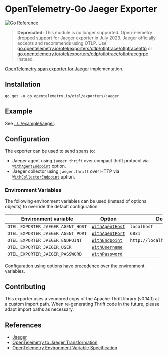 # OpenTelemetry-Go Jaeger Exporter

[![Go Reference](https://pkg.go.dev/badge/go.opentelemetry.io/otel/exporters/jaeger.svg)](https://pkg.go.dev/go.opentelemetry.io/otel/exporters/jaeger)

> **Deprecated:** This module is no longer supported.
> OpenTelemetry dropped support for Jaeger exporter in July 2023.
> Jaeger officially accepts and recommends using OTLP.
> Use [go.opentelemetry.io/otel/exporters/otlp/otlptrace/otlptracehttp](https://pkg.go.dev/go.opentelemetry.io/otel/exporters/otlp/otlptrace/otlptracehttp)
> or [go.opentelemetry.io/otel/exporters/otlp/otlptrace/otlptracegrpc](https://pkg.go.dev/go.opentelemetry.io/otel/exporters/otlp/otlptrace/otlptracegrpc) instead.

[OpenTelemetry span exporter for Jaeger](https://github.com/open-telemetry/opentelemetry-specification/blob/v1.20.0/specification/trace/sdk_exporters/jaeger.md) implementation.

## Installation

```
go get -u go.opentelemetry.io/otel/exporters/jaeger
```

## Example

See [../../example/jaeger](../../example/jaeger).

## Configuration

The exporter can be used to send spans to:

- Jaeger agent using `jaeger.thrift` over compact thrift protocol via
  [`WithAgentEndpoint`](https://pkg.go.dev/go.opentelemetry.io/otel/exporters/jaeger#WithAgentEndpoint) option.
- Jaeger collector using `jaeger.thrift` over HTTP via
  [`WithCollectorEndpoint`](https://pkg.go.dev/go.opentelemetry.io/otel/exporters/jaeger#WithCollectorEndpoint) option.

### Environment Variables

The following environment variables can be used
(instead of options objects) to override the default configuration.

| Environment variable              | Option                                                                                        | Default value                       |
| --------------------------------- | --------------------------------------------------------------------------------------------- | ----------------------------------- |
| `OTEL_EXPORTER_JAEGER_AGENT_HOST` | [`WithAgentHost`](https://pkg.go.dev/go.opentelemetry.io/otel/exporters/jaeger#WithAgentHost) | `localhost`                         |
| `OTEL_EXPORTER_JAEGER_AGENT_PORT` | [`WithAgentPort`](https://pkg.go.dev/go.opentelemetry.io/otel/exporters/jaeger#WithAgentPort) | `6831`                              |
| `OTEL_EXPORTER_JAEGER_ENDPOINT`   | [`WithEndpoint`](https://pkg.go.dev/go.opentelemetry.io/otel/exporters/jaeger#WithEndpoint)   | `http://localhost:14268/api/traces` |
| `OTEL_EXPORTER_JAEGER_USER`       | [`WithUsername`](https://pkg.go.dev/go.opentelemetry.io/otel/exporters/jaeger#WithUsername)   |                                     |
| `OTEL_EXPORTER_JAEGER_PASSWORD`   | [`WithPassword`](https://pkg.go.dev/go.opentelemetry.io/otel/exporters/jaeger#WithPassword)   |                                     |

Configuration using options have precedence over the environment variables.

## Contributing

This exporter uses a vendored copy of the Apache Thrift library (v0.14.1) at a custom import path.
When re-generating Thrift code in the future, please adapt import paths as necessary.

## References

- [Jaeger](https://www.jaegertracing.io/)
- [OpenTelemetry to Jaeger Transformation](https://github.com/open-telemetry/opentelemetry-specification/blob/v1.20.0/specification/trace/sdk_exporters/jaeger.md)
- [OpenTelemetry Environment Variable Specification](https://github.com/open-telemetry/opentelemetry-specification/blob/v1.20.0/specification/sdk-environment-variables.md#jaeger-exporter)
